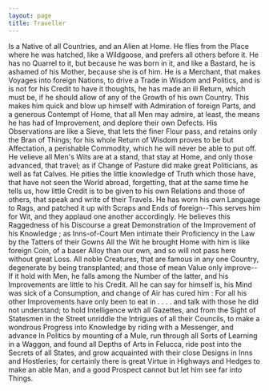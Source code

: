 ```yaml
---
layout: page
title: Traveller
---
```


 Is a Native of all Countries, and an Alien at
 Home.  He flies from the Place where he
was hatched, like a Wildgoose, and prefers all
others before it.  He has no Quarrel to it, but
because he was born in it, and like a Bastard,
he is ashamed of his Mother, because she is of
him. He is a Merchant, that makes Voyages
into foreign Nations, to drive a Trade in Wisdom and Politics, and is is not for his Credit
to have it thoughts, he has made an ill Return,
which must be, if he should allow of any of
the Growth of his own Country.  This makes
him quick and blow up himself with Admiration of foreign Parts, and a generous Contempt of Home, that all Men may admire, at
least, the means he has had of Improvement,
and deplore their own Defects. His Observations are like a Sieve, that lets the finer Flour
pass, and retains only the Bran of Things;
for his whole Return of Wisdom proves to be
but Affectation, a perishable Commodity, which
he will never be able to put off. He velieve
all Men's Wits are at a stand, that stay at
Home, and only those advanced, that travel;
as if Change of Pasture did make great Politicians, as well as fat Calves. He pities the little
knowledge of Truth which those have, that
have not seen the World abroad, forgetting,
that at the same time he tells us, how little
Credit is to be given to his own Relations and
those of others, that speak and write of their
Travels. He has worn his own Language to
Rags, and patched it up with Scraps and Ends
of foreign--This serves him for Wit, and they applaud one another accordingly. He believes
this Raggedness of his Discourse a great Demonstration of the Improvement of his Knowledge ;
as   Inns-of-Court   Men intimate their Proficiency
in the Law by the Tatters of their Gowns
All the Wit he brought Home with him is like
foreign Coin, of a baser Alloy than our own,
and so will not pass here without great Loss.
All noble Creatures, that are famous in any
one Country, degenerate by being transplanted;
and those of mean Value only improve--If it
hold with Men, he falls among the Number
of the latter, and his Improvements are little
to his Credit. All he can say for himself is,
his Mind was sick of a Consumption, and
change of Air has cured him : For all his other
Improvements have only been to eat in . . . .
and talk with those he did not understand; to
hold Intelligence with all Gazettes, and from
the Sight of Statesmen in the Street unriddle
the Intrigues of all their Councils, to make a
wondrous Progress into Knowledge by riding
with a Messenger, and advance In Politics by
mounting of a Mule, run through all Sorts of
Learning in a Waggon, and found all Depths
of Arts in  Felucca, ride post into the Secrets
of all States, and grow acquainted with their
close Designs in Inns and Hostleries; for certainly there is great Virtue in Highways and
Hedges to make an able Man, and a good
Prospect cannot but let him see far into Things.
